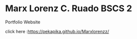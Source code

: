 # Marx Lorenz C. Ruado BSCS 2 

Portfolio Website

click here :https://pekapika.github.io/Marxlorenzz/
